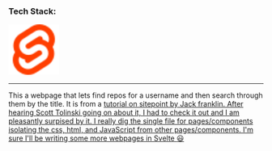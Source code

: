 ### Tech Stack:

<p>
  <img alt="svelte" height="100px" src="./public/svelte.svg">
</p>

---

This a webpage that lets find repos for a username and then search through them by the title. It is from a <a href="https://www.sitepoint.com/svelte-javascript-framework-introduction/">tutorial on sitepoint by Jack franklin. After hearing Scott Tolinski going on about it, I had to check it out and I am pleasantly surpised by it. I really dig the single file for pages/components isolating the css, html, and JavaScript from other pages/components. I'm sure I'll be writing some more webpages in Svelte :smiley:
